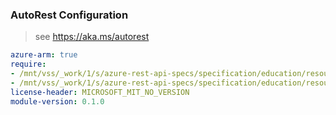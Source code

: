 ### AutoRest Configuration

> see https://aka.ms/autorest

``` yaml
azure-arm: true
require:
- /mnt/vss/_work/1/s/azure-rest-api-specs/specification/education/resource-manager/readme.md
- /mnt/vss/_work/1/s/azure-rest-api-specs/specification/education/resource-manager/readme.go.md
license-header: MICROSOFT_MIT_NO_VERSION
module-version: 0.1.0

```